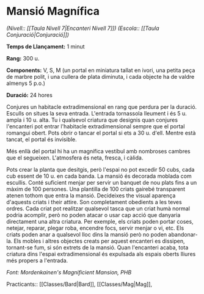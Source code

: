 # Mansió Magnífica

*(Nivell:: [[Taula Nivell 7|Encanteri Nivell 7]]) (Escola:: [[Taula Conjuració|Conjuració]])*

**Temps de Llançament:** 1 minut

**Rang:** 300 u.

**Components:** V, S, M (un portal en miniatura tallat en ivori, una petita peça de marbre polit, i una cullera de plata diminuta, i cada objecte ha de valdre almenys 5 p.o.)

**Duració:** 24 hores

Conjures un habitacle extradimensional en rang que perdura per la duració. Esculls on situes la seva entrada. L'entrada tornassola lleument i és 5 u. ampla i 10 u. alta. Tu i qualsevol criatura que designis quan conjures l'encanteri pot entrar l'habitacle extradimensional sempre que el portal romangui obert. Pots obrir o tancar el portal si ets a 30 u. d'ell. Mentre està tancat, el portal és invisible.

Més enllà del portal hi ha un magnífica vestíbul amb nombroses cambres que el segueixen. L'atmosfera és neta, fresca, i càlida.

Pots crear la planta que desitgis, però l'espai no pot excedir 50 cubs, cada cub essent de 10 u. en cada banda. La mansió és decorada moblada com escullis. Conté suficient menjar per servir un banquet de nou plats fins a un màxim de 100 persones. Una plantilla de 100 criats gairebé transparent atenen tothom que entra la mansió. Decideixes the visual aparença d'aquests criats i their attire. Son completament obedients a les teves ordres. Cada criat pot realitzar qualsevol tasca que un criat humà normal podria acomplir, però no poden atacar o usar cap acció que danyaria directament una altra criatura. Per exemple, els criats poden portar coses, netejar, reparar, plegar roba, encendre focs, servir menjar o vi, etc. Els criats poden anar a qualsevol lloc dins la mansió però no poden abandonar-la. Els mobles i altres objectes creats per aquest encanteri es dissipen, tornant-se fum, si són extrets de la mansió. Quan l'encanteri acaba, tota criatura dins l'espai extradimensional és expulsada als espais oberts lliures més propers a l'entrada.


*Font: Mordenkainen's Magnificient Mansion, PHB*



Practicants:: [[Classes/Bard|Bard]], [[Classes/Mag|Mag]],